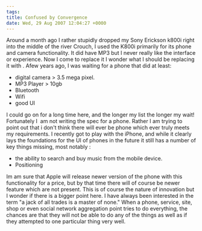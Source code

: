 ```yaml
---
tags: 
title: Confused by Convergence 
date: Wed, 29 Aug 2007 12:04:27 +0000
---
```

Around a month ago I rather stupidly dropped my Sony Erickson k800i right into the middle of the river Crouch, I used the K800i primarily for its phone and camera functionality. It did have MP3 but I never really like the interface or experience. Now I come to replace it I wonder what I should be replacing it with . Afew years ago, I was waiting for a phone that did at least:

*   digital camera > 3.5 mega pixel.
*   MP3 Player > 10gb
*   Bluetooth
*   Wifi
*   good UI

I could go on for a long time here, and the longer my list the longer my wait! Fortunately I  am not writing the spec for a phone. Rather I am trying to point out that i don't think there will ever be phone which ever truly meets my requirements. I recently got to play with the iPhone, and while it clearly lays the foundations for the UI of phones in the future it still has a number of key things missing, most notably :

*   the ability to search and buy music from the mobile device.
*   Positioning

Im am sure that Apple will release newer version of the phone with this functionality for a price, but by that time there will of course be newer feature which are not present. This is of course the nature of innovation but I wonder if there is a bigger point here. I have always been interested in the term "a jack of all trades is a master of none." When a phone, service, site, shop or even social network aggregation point tries to do everything, the chances are that they will not be able to do any of the things as well as if they attempted to one particular thing very well.
